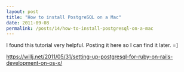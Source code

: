 ```yaml
---
layout: post
title: "How to install PostgreSQL on a Mac"
date: 2011-09-08
permalink: /posts/14/how-to-install-postgresql-on-a-mac
---
```

I found this tutorial very helpful. Posting it here so I can find it later. =]

https://willj.net/2011/05/31/setting-up-postgresql-for-ruby-on-rails-development-on-os-x/
